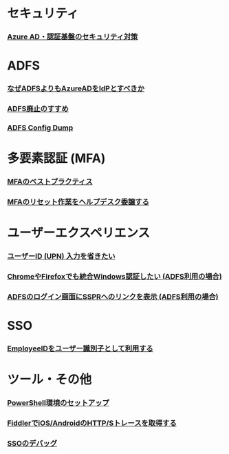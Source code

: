 # セキュリティ
### [Azure AD・認証基盤のセキュリティ対策](Security/Secure-AzureAD.md)  

# ADFS  
### [なぜADFSよりもAzureADをIdPとすべきか](ADFS/Why-AzureAD.md)
### [ADFS廃止のすすめ](ADFS/Goodbye-ADFS.md)
### [ADFS Config Dump](ADFS/ADFS-Config-Dump.md)

# 多要素認証 (MFA)  
### [MFAのベストプラクティス](MFA/MFA-Best-Practice.md)
### [MFAのリセット作業をヘルプデスク委譲する](MFA/Delegate-MFA-Reset.md)

# ユーザーエクスペリエンス
### [ユーザーID (UPN) 入力を省きたい](UX/HRD-Acceleration.md)
### [ChromeやFirefoxでも統合Windows認証したい (ADFS利用の場合)](UX/ADFS-IWA.md)
### [ADFSのログイン画面にSSPRへのリンクを表示  (ADFS利用の場合)](UX/ADFS-SSPR-Link.md)

# SSO
### [EmployeeIDをユーザー識別子として利用する](SSO/EmployeeID-As-NameID.md)

# ツール・その他
### [PowerShell環境のセットアップ](Tools/Powershell-Setup.md)
### [FiddlerでiOS/AndroidのHTTP/Sトレースを取得する](Tools/Fiddler-Mobile.md)
### [SSOのデバッグ](SSO-Debug.md)